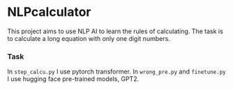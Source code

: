 # NLPcalculator
This project aims to use NLP AI to learn the rules of calculating. The task is to calculate a long equation with only one digit numbers.

### Task
In `step_calcu.py` I use pytorch transformer. In `wrong_pre.py` and `finetune.py` I use hugging face pre-trained models, GPT2.
